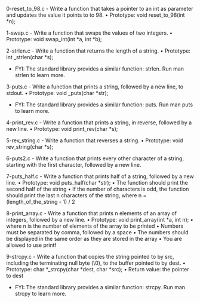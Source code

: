 0-reset_to_98.c - Write a function that takes a pointer to an int as parameter and updates the value it points to to 98.
      • Prototype: void reset_to_98(int *n);

1-swap.c - Write a function that swaps the values of two integers.
      • Prototype: void swap_int(int *a, int *b);

2-strlen.c - Write a function that returns the length of a string.
      • Prototype: int _strlen(char *s);
- FYI: The standard library provides a similar function: strlen. Run man strlen to learn more.

3-puts.c - Write a function that prints a string, followed by a new line, to stdout.
      • Prototype: void _puts(char *str);
- FYI: The standard library provides a similar function: puts. Run man puts to learn more.

4-print_rev.c - Write a function that prints a string, in reverse, followed by a new line.
      • Prototype: void print_rev(char *s);

5-rev_string.c - Write a function that reverses a string.
      • Prototype: void rev_string(char *s);

6-puts2.c - Write a function that prints every other character of a string, starting with the first character, followed by a new line.

7-puts_half.c - Write a function that prints half of a string, followed by a new line.
	      • Prototype: void puts_half(char *str);
	      • The function should print the second half of the string
	      • If the number of characters is odd, the function should print the last n characters of the string, where n = (length_of_the_string - 1) / 2

8-print_array.c - Write a function that prints n elements of an array of integers, followed by a new line.
      • Prototype: void print_array(int *a, int n);
      • where n is the number of elements of the array to be printed
      • Numbers must be separated by comma, followed by a space
      • The numbers should be displayed in the same order as they are stored in the array
      • You are allowed to use printf

9-strcpy.c - Write a function that copies the string pointed to by src, including the terminating null byte (\0), to the buffer pointed to by dest.
	• Prototype: char *_strcpy(char *dest, char *src);
	• Return value: the pointer to dest
- FYI: The standard library provides a similar function: strcpy. Run man strcpy to learn more.

